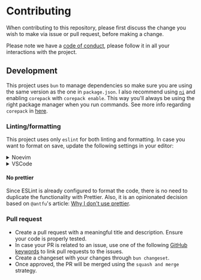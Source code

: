 # Contributing

When contributing to this repository, please first discuss the change you wish
to make via issue or pull request, before making a change.

Please note we have a [code of conduct](./CODE_OF_CONDUCT.md), please follow it
in all your interactions with the project.

## Development

This project uses `bun` to manage dependencies so make sure you are using the
same version as the one in `package.json`. I also recommend using [`ni`](https://github.com/antfu-collective/ni)
and enabling `corepack` with `corepack enable`. This way you'll always be using
the right package manager when you run commands. See more info regarding
`corepack` in [here](https://nodejs.org/api/corepack.html).

### Linting/formatting

This project uses only `eslint` for both linting and formatting. In case you
want to format on save, update the following settings in your editor:

<details>
<summary>Noevim</summary>

```lua
-- Using conform
vim.api.nvim_create_autocmd('BufWritePre', {
  pattern = '*',
  callback = function(args)
    require('conform').format({ bufnr = args.buf })
  end,
  group = vim.api.nvim_create_augroup('EslintFixAll', { clear = true }),
})

-- Using eslint lsp
lspconfig.eslint.setup({
  --- ...
  on_attach = function(client, bufnr)
    vim.api.nvim_create_autocmd("BufWritePre", {
      buffer = bufnr,
      command = "EslintFixAll",
    })
  end,
})
```

You can also use [`none-ls`](https://github.com/nvimtools/none-ls.nvim) or
[`nvim-lint`](https://github.com/nvimtools/none-ls.nvim).

</details>

<details>
<summary>VSCode</summary>
```json
{
  "editor.codeActionsOnSave": {
    "source.fixAll": false,
    "source.fixAll.eslint": true
  }
}
```
</details>

#### No prettier

Since ESLint is already configured to format the code, there is no need to
duplicate the functionality with Prettier. Also, it is an opinionated decision
based on `@antfu`'s article: [Why I don't use prettier](https://antfu.me/posts/why-not-prettier).

### Pull request

- Create a pull request with a meaningful title and description. Ensure your
  code is properly tested.
- In case your PR is related to an issue, use one of the following [GitHub
  keywords](https://docs.github.com/en/issues/tracking-your-work-with-issues/using-issues/linking-a-pull-request-to-an-issue#linking-a-pull-request-to-an-issue-using-a-keyword)
  to link pull requests to the issues.
- Create a changeset with your changes through `bun changeset`.
- Once approved, the PR will be merged using the `squash and merge` strategy.
